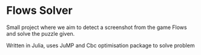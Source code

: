 # Flows Solver

Small project where we aim to detect a screenshot from the game Flows and solve the puzzle given.

Written in Julia, uses JuMP and Cbc optimisation package to solve problem
